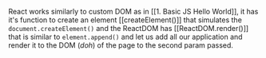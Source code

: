React works similarly to custom DOM as in [[1. Basic JS Hello World]], it has it's function to create an element [[createElement()]] that simulates the `document.createElement()` and the ReactDOM has [[ReactDOM.render()]] that is similar to `element.append()` and let us add all our application and render it to the DOM (*doh*) of the page to the second param passed.
